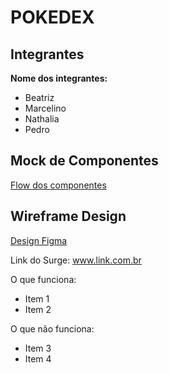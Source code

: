 # POKEDEX

## Integrantes

**Nome dos integrantes:**

- Beatriz
- Marcelino
- Nathalia
- Pedro

## Mock de Componentes

[Flow dos componentes](https://whimsical.com/pokedex-78Kr2UVCACKbNZKuoMLqqp)

## Wireframe Design

[Design Figma](https://www.figma.com/file/CrM78q7Euv4Qnquzuzk577/Pokedex?node-id=0%3A1)

Link do Surge: www.link.com.br

O que funciona:

- Item 1
- Item 2

O que não funciona:

- Item 3
- Item 4
